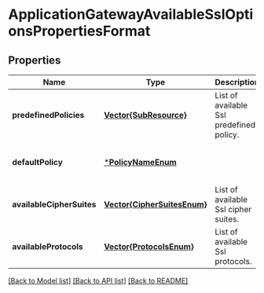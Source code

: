 # ApplicationGatewayAvailableSslOptionsPropertiesFormat


## Properties
Name | Type | Description | Notes
------------ | ------------- | ------------- | -------------
**predefinedPolicies** | [**Vector{SubResource}**](SubResource.md) | List of available Ssl predefined policy. | [optional] [default to nothing]
**defaultPolicy** | [***PolicyNameEnum**](PolicyNameEnum.md) |  | [optional] [default to nothing]
**availableCipherSuites** | [**Vector{CipherSuitesEnum}**](CipherSuitesEnum.md) | List of available Ssl cipher suites. | [optional] [default to nothing]
**availableProtocols** | [**Vector{ProtocolsEnum}**](ProtocolsEnum.md) | List of available Ssl protocols. | [optional] [default to nothing]


[[Back to Model list]](../README.md#models) [[Back to API list]](../README.md#api-endpoints) [[Back to README]](../README.md)


